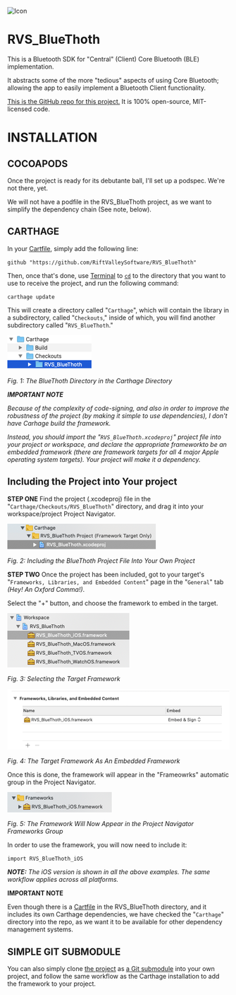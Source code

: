 ![Icon](img/icon.png)

RVS_BlueThoth
=

This is a Bluetooth SDK for "Central" (Client) Core Bluetooth (BLE) implementation.

It abstracts some of the more "tedious" aspects of using Core Bluetooth; allowing the app to easily implement a Bluetooth Client functionality.

[This is the GitHub repo for this project.](https://github.com/RiftValleySoftware/RVS_BlueThoth) It is 100% open-source, MIT-licensed code.


INSTALLATION
=
COCOAPODS
-
Once the project is ready for its debutante ball, I'll set up a podspec.
We're not there, yet.

We will not have a podfile in the RVS_BlueThoth project, as we want to simplify the dependency chain (See note, below).

CARTHAGE
-
In your [Cartfile](https://github.com/Carthage/Carthage/blob/master/Documentation/Artifacts.md#cartfile), simply add the following line:

    github "https://github.com/RiftValleySoftware/RVS_BlueThoth"
    
Then, once that's done, use [Terminal](https://support.apple.com/guide/terminal/welcome/mac) to [`cd`](https://www.freebsd.org/cgi/man.cgi?query=cd) to the directory that you want to use to receive the project, and run the following command:

    carthage update
    
This will create a directory called "`Carthage`", which will contain the library in a subdirectory, called "`Checkouts`," inside of which, you will find another subdirectory called "`RVS_BlueThoth`."

![Checkouts Directory](img/CheckoutsDir.png)

_Fig. 1: The BlueThoth Directory in the Carthage Directory_

***IMPORTANT NOTE***

_Because of the complexity of code-signing, and also in order to improve the robustness of the project (by making it simple to use dependencies), I don't have Carhage build the framework._

_Instead, you should import the "`RVS_BlueThoth.xcodeproj`" project file into your project or workspace, and declare the appropriate frameworkto be an embedded framework (there are framework targets for all 4 major Apple operating system targets). Your project will make it a dependency._

Including the Project into Your project
-

**STEP ONE** Find the project (.xcodeproj) file in the "`Carthage/Checkouts/RVS_BlueThoth`" directory, and drag it into your workspace/project Project Navigator.

![Including the Project File](img/IncludeProjectFile.png)

_Fig. 2: Including the BlueThoth Project File Into Your Own Project_

**STEP TWO** Once the project has been included, got to your target's "`Frameworks, Libraries, and Embedded Content`" page in the "`General`" tab _(Hey! An Oxford Comma!)_.

Select the "+" button, and choose the framework to embed in the target.

![Selecting the Appropriate Target As A Dependency](img/SelectTarget.png)

_Fig. 3: Selecting the Target Framework_

![The Target As A Dependency](img/AddFramework.png)

_Fig. 4: The Target Framework As An Embedded Framework_

Once this is done, the framework will appear in the "Frameowrks" automatic group in the Project Navigator.

![The Framework in the Project Navigator Frameworks Group](img/InFrameworksDir.png)

_Fig. 5: The Framework Will Now Appear in the Project Navigator Frameworks Group_

In order to use the framework, you will now need to include it:

    import RVS_BlueThoth_iOS
    
***NOTE:** The iOS version is shown in all the above examples. The same workflow applies across all platforms.*

**IMPORTANT NOTE**

Even though there is a [Cartfile](https://github.com/Carthage/Carthage/blob/master/Documentation/Artifacts.md#cartfile) in the RVS_BlueThoth directory, and it includes its own Carthage dependencies, we have checked the "`Carthage`" directory into the repo, as we want it to be available for other dependency management systems.

SIMPLE GIT SUBMODULE
-
You can also simply clone [the project]((https://github.com/RiftValleySoftware/RVS_BlueThoth)) as [a Git submodule](https://git-scm.com/book/en/v2/Git-Tools-Submodules) into your own project, and follow the same workflow as the Carthage installation to add the framework to your project.